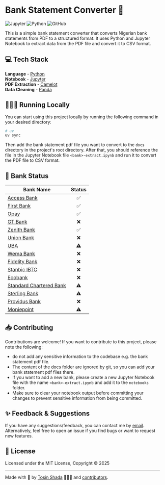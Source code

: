 # Bank Statement Converter 📄

![Jupyter](https://img.shields.io/badge/Jupyter-F37626?style=for-the-badge&logo=jupyter&logoColor=white)
![Python](https://img.shields.io/badge/Python-3776AB?style=for-the-badge&logo=python&logoColor=white)
![GitHub](https://img.shields.io/github/license/tosinshada/bank-statement-converter?color=%232F3741&style=for-the-badge)

This is a simple bank statement converter that converts Nigerian bank statements from PDF to a structured format. 
It uses Python and Jupyter Notebook to extract data from the PDF file and convert it to CSV format.

## 💻 Tech Stack

**Language** - [Python](https://www.python.org/)  
**Notebook** - [Jupyter](https://jupyter.org/)  
**PDF Extraction** - [Camelot](https://camelot-py.readthedocs.io/en/master/)  
**Data Cleaning** - [Panda](https://pandas.pydata.org/)

## 👨🏻‍💻 Running Locally

You can start using this project locally by running the following command in your desired directory:

```bash
# uv
uv sync
```

Then add the bank statement pdf file you want to convert to the `docs` directory in the project's root directory. 
After that, you should reference the file in the Jupyter Notebook file `<bank>-extract.ipynb` and run it to convert the PDF file to CSV format.

## 📂 Bank Status
| Bank Name                                         | Status |
|---------------------------------------------------|:------:|
| [Access Bank](https://www.accessbankplc.com/)     |   ✅    |
| [First Bank](https://www.firstbanknigeria.com/)   |   ✅    |
| [Opay](https://www.opayweb.com/)                  |   ✅    |
| [GT Bank](https://www.gtbank.com/)                |   ❌    |
| [Zenith Bank](https://www.zenithbank.com/)        |   ✅    |
| [Union Bank](https://www.unionbankng.com/)        |   ❌    |
| [UBA](https://www.ubagroup.com/)                  |   ⚠️   |
| [Wema Bank](https://www.wemabank.com/)            |   ❌    |
| [Fidelity Bank](https://www.fidelitybank.ng/)     |   ❌    |
| [Stanbic IBTC](https://www.stanbicibtcbank.com/)  |   ❌    |
| [Ecobank](https://www.ecobank.com/)               |   ❌    |
| [Standard Chartered Bank](https://www.sc.com/ng/) |   ⚠️   |
| [Sterling Bank](https://www.sterling.ng/)         |   ⚠️   |
| [Providus Bank](https://www.providusbank.com/)    |   ❌    |
| [Moniepoint](https://www.moniepoint.com/)         |   ⚠️   |

## 📥 Contributing

Contributions are welcome! If you want to contribute to this project, please note the following:
- do not add any sensitive information to the codebase e.g. the bank statement pdf file. 
- The content of the docs folder are ignored by git, so you can add your bank statement pdf files there.
- If you want to add a new bank, please create a new Jupyter Notebook file with the name `<bank>-extract.ipynb` and add it to the `notebooks` folder.
- Make sure to clear your notebook output before committing your changes to prevent sensitive information from being committed.

## ✨ Feedback & Suggestions

If you have any suggestions/feedback, you can contact me by [email](mailto:tosin@thezentra.com). 
Alternatively, feel free to open an issue if you find bugs or want to request new features.

## 📜 License

Licensed under the MIT License, Copyright © 2025

---

Made with 🤍 by [Tosin Shada](https://github.com/tosinshada) 👨🏻‍💻 and [contributors](https://github.com/tosinshada/bank-statement-converter/graphs/contributors).